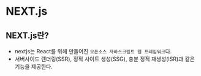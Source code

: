 # NEXT.js
## NEXT.js란?
+ nextjs는 React를 위해 만들어진 `오픈소스 자바스크립트 웹 프레임워크`다.
+ 서버사이드 렌더링(SSR), 정적 사이트 생성(SSG), 충분 정적 재생성(ISR)과 같은 기능을 제공한다. 


